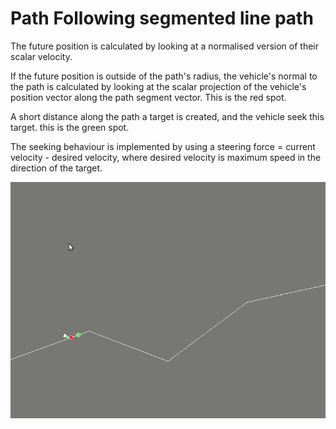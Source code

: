 <h1> Path Following segmented line path </h1>
The future position is calculated by looking at a normalised version of their scalar velocity.

If the future position is outside of the path's radius, the vehicle's normal to the path is calculated by looking at the scalar projection of the vehicle's position vector along the path segment vector. 
This is the red spot.

A short distance along the path a target is created, and the vehicle seek this target.
this is the green spot.

The seeking behaviour is implemented by using a steering force = current velocity - desired velocity, where desired velocity is maximum speed in the direction of the target. 

![path following video](path_following.gif)

